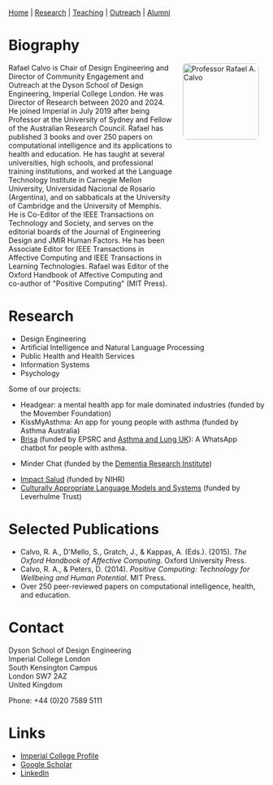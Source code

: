 [Home](index.md) | [Research](research.md) | [Teaching](teaching.md) | [Outreach](outreach.md) | [Alumni](alumni.md)

# Biography

<div style="display: flex; gap: 20px;">
<div style="flex: 2;">
Rafael Calvo is Chair of Design Engineering and Director of Community Engagement and Outreach at the Dyson School of Design Engineering, Imperial College London. He was Director of Research between 2020 and 2024. He joined Imperial in July 2019 after being Professor at the University of Sydney and Fellow of the Australian Research Council. Rafael has published 3 books and over 250 papers on computational intelligence and its applications to health and education. He has taught at several universities, high schools, and professional training institutions, and worked at the Language Technology Institute in Carnegie Mellon University, Universidad Nacional de Rosario (Argentina), and on sabbaticals at the University of Cambridge and the University of Memphis.
<br>
He is Co-Editor of the IEEE Transactions on Technology and Society, and serves on the editorial boards of the Journal of Engineering Design and JMIR Human Factors. He has been Associate Editor for IEEE Transactions in Affective Computing and IEEE Transactions in Learning Technologies. Rafael was Editor of the Oxford Handbook of Affective Computing and co-author of "Positive Computing" (MIT Press).
</div>
<div style="flex: 1;">
  <img src="https://profiles.imperial.ac.uk/r.calvo/photo" alt="Professor Rafael A. Calvo" style="width: 150px; height: auto; border-radius: 8px;">
</div>
</div>

# Research
- Design Engineering
- Artificial Intelligence and Natural Language Processing
- Public Health and Health Services
- Information Systems
- Psychology

Some of our projects:
*   Headgear: a mental health app for male dominated industries (funded by the Movember Foundation)
*   KissMyAsthma: An app for young people with asthma (funded by Asthma Australia)
*   [Brisa](http://brisa.care) (funded by EPSRC and [Asthma and Lung UK](https://www.asthmaandlung.org.uk)): A WhatsApp chatbot for people with asthma.
- Minder Chat (funded by the [Dementia Research Institute](https://www.imperial.ac.uk/uk-dri-care-research-technology/))
*   [Impact Salud](https://impact-salud.org/en/) (funded by NIHR)
*   [Culturally Appropriate Language Models and Systems](https://calms.ai) (funded by Leverhulme Trust)

# Selected Publications
- Calvo, R. A., D'Mello, S., Gratch, J., & Kappas, A. (Eds.). (2015). *The Oxford Handbook of Affective Computing*. Oxford University Press.
- Calvo, R. A., & Peters, D. (2014). *Positive Computing: Technology for Wellbeing and Human Potential*. MIT Press.
- Over 250 peer-reviewed papers on computational intelligence, health, and education.

# Contact
Dyson School of Design Engineering  
Imperial College London  
South Kensington Campus  
London SW7 2AZ  
United Kingdom  

Phone: +44 (0)20 7589 5111

# Links
- [Imperial College Profile](https://profiles.imperial.ac.uk/r.calvo)
- [Google Scholar](https://scholar.google.com/citations?user=6QkQKJwAAAAJ)
- [LinkedIn](https://www.linkedin.com/in/rafael-a-calvo/)